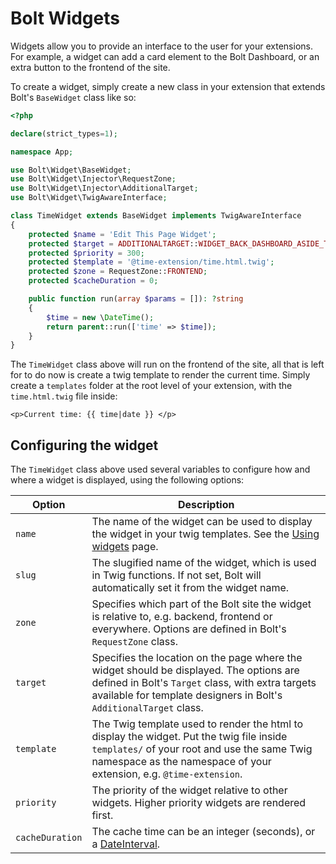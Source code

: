 Bolt Widgets
============

Widgets allow you to provide an interface to the user
for your extensions. For example, a widget can add a
card element to the Bolt Dashboard, or an extra button
to the frontend of the site.

To create a widget, simply create a new class in your extension
that extends Bolt's `BaseWidget` class like so:

```php
<?php

declare(strict_types=1);

namespace App;

use Bolt\Widget\BaseWidget;
use Bolt\Widget\Injector\RequestZone;
use Bolt\Widget\Injector\AdditionalTarget;
use Bolt\Widget\TwigAwareInterface;

class TimeWidget extends BaseWidget implements TwigAwareInterface
{
    protected $name = 'Edit This Page Widget';
    protected $target = ADDITIONALTARGET::WIDGET_BACK_DASHBOARD_ASIDE_TOP;
    protected $priority = 300;
    protected $template = '@time-extension/time.html.twig';
    protected $zone = RequestZone::FRONTEND;
    protected $cacheDuration = 0;

    public function run(array $params = []): ?string
    {
        $time = new \DateTime();
        return parent::run(['time' => $time]);
    }
}
```

The `TimeWidget` class above will run on the frontend of the site, all that is left
for to do now is create a twig template to render the current time. Simply
create a `templates` folder at the root level of your extension, with the `time.html.twig`
file inside:

```twig
<p>Current time: {{ time|date }} </p>
```

## Configuring the widget

The `TimeWidget` class above used several variables to configure how and where a widget
is displayed, using the following options:

| Option      | Description |
|-------------|-------------|
| `name`      | The name of the widget can be used to display the widget in your twig templates. See the [Using widgets][using-widgets] page. |
| `slug`      | The slugified name of the widget, which is used in Twig functions. If not set, Bolt will automatically set it from the widget name. |
| `zone`      | Specifies which part of the Bolt site the widget is relative to, e.g. backend, frontend or everywhere. Options are defined in Bolt's `RequestZone` class. |
| `target`    | Specifies the location on the page where the widget should be displayed. The options are defined in Bolt's `Target` class, with extra targets available for template designers in Bolt's `AdditionalTarget` class. |
| `template`  | The Twig template used to render the html to display the widget. Put the twig file inside `templates/` of your root and use the same Twig namespace as the namespace of your extension, e.g. `@time-extension`. |
| `priority`  | The priority of the widget relative to other widgets. Higher priority widgets are rendered first. |
| `cacheDuration` | The cache time can be an integer (seconds), or a [DateInterval][php-date-interval].

[using-widgets]: ../templating/widgets
[php-date-interval]: https://www.php.net/manual/en/class.dateinterval.php
